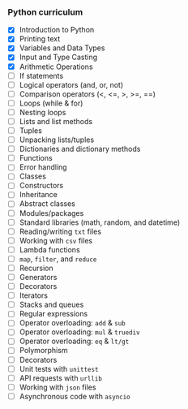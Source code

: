 ### Python curriculum

- [x] Introduction to Python
- [x] Printing text
- [x] Variables and Data Types
- [x] Input and Type Casting
- [x] Arithmetic Operations
- [ ] If statements
- [ ] Logical operators (and, or, not)
- [ ] Comparison operators (<, <=, >, >=, ==)
- [ ] Loops (while & for)
- [ ] Nesting loops
- [ ] Lists and list methods
- [ ] Tuples
- [ ] Unpacking lists/tuples
- [ ] Dictionaries and dictionary methods
- [ ] Functions
- [ ] Error handling
- [ ] Classes
- [ ] Constructors
- [ ] Inheritance
- [ ] Abstract classes
- [ ] Modules/packages
- [ ] Standard libraries (math, random, and datetime)
- [ ] Reading/writing `txt` files
- [ ] Working with `csv` files
- [ ] Lambda functions
- [ ] `map`, `filter`, and `reduce`
- [ ] Recursion
- [ ] Generators
- [ ] Decorators
- [ ] Iterators
- [ ] Stacks and queues
- [ ] Regular expressions
- [ ] Operator overloading: `add` & `sub`
- [ ] Operator overloading: `mul` & `truediv`
- [ ] Operator overloading: `eq` & `lt/gt`
- [ ] Polymorphism
- [ ] Decorators
- [ ] Unit tests with `unittest`
- [ ] API requests with `urllib`
- [ ] Working with `json` files
- [ ] Asynchronous code with `asyncio`
